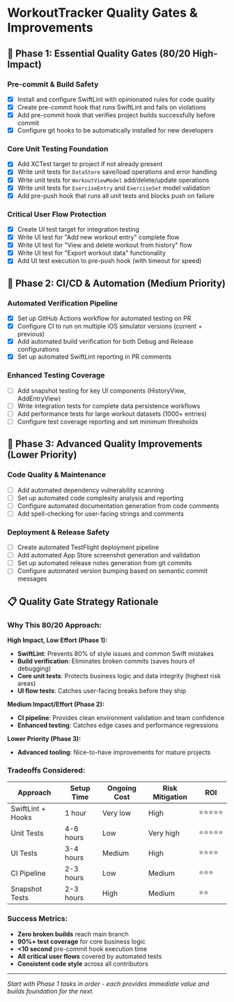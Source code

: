 # WorkoutTracker Quality Gates & Improvements

## 🎯 Phase 1: Essential Quality Gates (80/20 High-Impact)

### Pre-commit & Build Safety
- [x] Install and configure SwiftLint with opinionated rules for code quality
- [x] Create pre-commit hook that runs SwiftLint and fails on violations
- [x] Add pre-commit hook that verifies project builds successfully before commit
- [x] Configure git hooks to be automatically installed for new developers

### Core Unit Testing Foundation  
- [x] Add XCTest target to project if not already present
- [x] Write unit tests for `DataStore` save/load operations and error handling
- [x] Write unit tests for `WorkoutViewModel` add/delete/update operations
- [x] Write unit tests for `ExerciseEntry` and `ExerciseSet` model validation
- [x] Add pre-push hook that runs all unit tests and blocks push on failure

### Critical User Flow Protection
- [x] Create UI test target for integration testing
- [x] Write UI test for "Add new workout entry" complete flow
- [x] Write UI test for "View and delete workout from history" flow
- [x] Write UI test for "Export workout data" functionality
- [x] Add UI test execution to pre-push hook (with timeout for speed)

## 🚀 Phase 2: CI/CD & Automation (Medium Priority)

### Automated Verification Pipeline
- [x] Set up GitHub Actions workflow for automated testing on PR
- [x] Configure CI to run on multiple iOS simulator versions (current + previous)
- [x] Add automated build verification for both Debug and Release configurations
- [x] Set up automated SwiftLint reporting in PR comments

### Enhanced Testing Coverage
- [ ] Add snapshot testing for key UI components (HistoryView, AddEntryView)
- [ ] Write integration tests for complete data persistence workflows
- [ ] Add performance tests for large workout datasets (1000+ entries)
- [ ] Configure test coverage reporting and set minimum thresholds

## 🔧 Phase 3: Advanced Quality Improvements (Lower Priority)

### Code Quality & Maintenance
- [ ] Add automated dependency vulnerability scanning
- [ ] Set up automated code complexity analysis and reporting
- [ ] Configure automated documentation generation from code comments
- [ ] Add spell-checking for user-facing strings and comments

### Deployment & Release Safety
- [ ] Create automated TestFlight deployment pipeline
- [ ] Add automated App Store screenshot generation and validation
- [ ] Set up automated release notes generation from git commits
- [ ] Configure automated version bumping based on semantic commit messages

## 📋 Quality Gate Strategy Rationale

### Why This 80/20 Approach:

**High Impact, Low Effort (Phase 1):**
- **SwiftLint**: Prevents 80% of style issues and common Swift mistakes
- **Build verification**: Eliminates broken commits (saves hours of debugging)
- **Core unit tests**: Protects business logic and data integrity (highest risk areas)
- **UI flow tests**: Catches user-facing breaks before they ship

**Medium Impact/Effort (Phase 2):**
- **CI pipeline**: Provides clean environment validation and team confidence
- **Enhanced testing**: Catches edge cases and performance regressions

**Lower Priority (Phase 3):**
- **Advanced tooling**: Nice-to-have improvements for mature projects

### Tradeoffs Considered:

| Approach | Setup Time | Ongoing Cost | Risk Mitigation | ROI |
|----------|------------|--------------|-----------------|-----|
| SwiftLint + Hooks | 1 hour | Very low | High | ⭐⭐⭐⭐⭐ |
| Unit Tests | 4-6 hours | Low | Very high | ⭐⭐⭐⭐⭐ |
| UI Tests | 3-4 hours | Medium | High | ⭐⭐⭐⭐ |
| CI Pipeline | 2-3 hours | Low | Medium | ⭐⭐⭐ |
| Snapshot Tests | 2-3 hours | High | Medium | ⭐⭐ |

### Success Metrics:
- **Zero broken builds** reach main branch
- **90%+ test coverage** for core business logic
- **<10 second** pre-commit hook execution time
- **All critical user flows** covered by automated tests
- **Consistent code style** across all contributors

---

*Start with Phase 1 tasks in order - each provides immediate value and builds foundation for the next.*